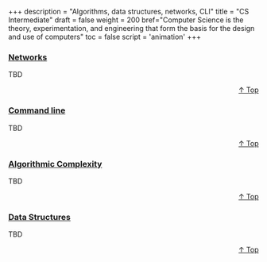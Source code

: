 +++
description = "Algorithms, data structures, networks, CLI"
title = "CS Intermediate"
draft = false
weight = 200
bref="Computer Science is the theory, experimentation, and engineering that form the basis for the design and use of computers"
toc = false
script = 'animation'
+++

<h3 class="section-head" id="h-Section1"><a href="#h-Section1">Networks</a></h3>
  <p>TBD</p>
<div style="text-align:right"> <a href="#top">&#8593; Top</a></div>

<h3 class="section-head" id="h-Section2"><a href="#h-Section2">Command line</a></h3>
  <p>TBD</p>
  <div style="text-align:right"> <a href="#top">&#8593; Top</a></div>

<h3 class="section-head" id="h-Section3"><a href="#h-Section3">Algorithmic Complexity</a></h3>
  <p>TBD</p>
  <div style="text-align:right"> <a href="#top">&#8593; Top</a></div>

<h3 class="section-head" id="h-Section4"><a href="#h-Section4">Data Structures</a></h3>
  <p>TBD</p>
  <div style="text-align:right"> <a href="#top">&#8593; Top</a></div>